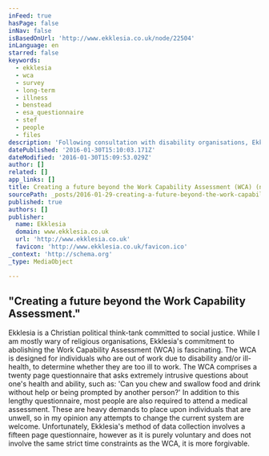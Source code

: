 ```yaml
---
inFeed: true
hasPage: false
inNav: false
isBasedOnUrl: 'http://www.ekklesia.co.uk/node/22504'
inLanguage: en
starred: false
keywords:
  - ekklesia
  - wca
  - survey
  - long-term
  - illness
  - benstead
  - esa_questionnaire
  - stef
  - people
  - files
description: 'Following consultation with disability organisations, Ekklesia is conducting a survey of people with mental or physical health conditions in order to design a replacement for Employment and Support Allowance (ESA) and the Work Capability Assessment (WCA). We consider the WCA to be too flawed and broken to be satisfactorily fixed.'
datePublished: '2016-01-30T15:10:03.171Z'
dateModified: '2016-01-30T15:09:53.029Z'
author: []
related: []
app_links: []
title: Creating a future beyond the Work Capability Assessment (WCA) (now with easy read version)
sourcePath: _posts/2016-01-29-creating-a-future-beyond-the-work-capability-assessment-wca.md
published: true
authors: []
publisher:
  name: Ekklesia
  domain: www.ekklesia.co.uk
  url: 'http://www.ekklesia.co.uk'
  favicon: 'http://www.ekklesia.co.uk/favicon.ico'
_context: 'http://schema.org'
_type: MediaObject

---
```

<article style=""><h1>"Creating a future beyond the Work Capability Assessment."</h1><p>Ekklesia is a Christian political think-tank committed to social justice. While I am mostly wary of religious organisations, Ekklesia's commitment to abolishing the Work Capability Assessment (WCA) is fascinating. The WCA is designed for individuals who are out of work due to disability and/or ill-health, to determine whether they are too ill to work. The WCA comprises a twenty page questionnaire that asks extremely intrusive questions about one's health and ability, such as: 'Can you chew and swallow food and drink without help or being prompted by another person?' In addition to this lengthy questionnaire, most people are also required to attend a medical assessment. These are heavy demands to place upon individuals that are unwell, so in my opinion any attempts to change the current system are welcome. Unfortunately, Ekklesia's method of data collection involves a fifteen page questionnaire, however as it is purely voluntary and does not involve the same strict time constraints as the WCA, it is more forgivable.</p></article>